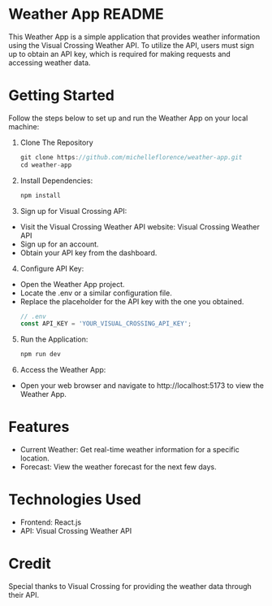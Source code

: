 # Weather App README

This Weather App is a simple application that provides weather information using the Visual Crossing Weather API. To utilize the API, users must sign up to obtain an API key, which is required for making requests and accessing weather data.

# Getting Started
Follow the steps below to set up and run the Weather App on your local machine:

1. Clone The Repository
   ```js
   git clone https://github.com/michelleflorence/weather-app.git
   cd weather-app
   ```
2. Install Dependencies:
    ```js
    npm install 
    ```
3. Sign up for Visual Crossing API:
- Visit the Visual Crossing Weather API website: Visual Crossing Weather API
- Sign up for an account.
- Obtain your API key from the dashboard.
  
4. Configure API Key:
- Open the Weather App project.
- Locate the .env or a similar configuration file.
- Replace the placeholder for the API key with the one you obtained.
    ```js
    // .env
    const API_KEY = 'YOUR_VISUAL_CROSSING_API_KEY';
    ```
5. Run the Application:
    ```js
    npm run dev
    ```
6. Access the Weather App:
- Open your web browser and navigate to http://localhost:5173 to view the Weather App.

# Features
- Current Weather: Get real-time weather information for a specific location.
- Forecast: View the weather forecast for the next few days.

# Technologies Used
- Frontend: React.js
- API: Visual Crossing Weather API

# Credit
Special thanks to Visual Crossing for providing the weather data through their API.
